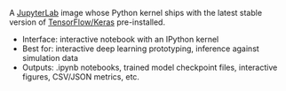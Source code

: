 A [JupyterLab](https://jupyter.org/) image whose Python kernel ships with the latest stable version of [TensorFlow/Keras](https://www.tensorflow.org/tutorials) pre-installed.

- Interface: interactive notebook with an IPython kernel
- Best for: interactive deep learning prototyping, inference against simulation data
- Outputs: .ipynb notebooks, trained model checkpoint files, interactive figures, CSV/JSON metrics, etc. 
